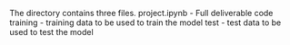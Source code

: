 The directory contains three files.
project.ipynb - Full deliverable code
training - training data to be used to train the model
test - test data to be used to test the model
